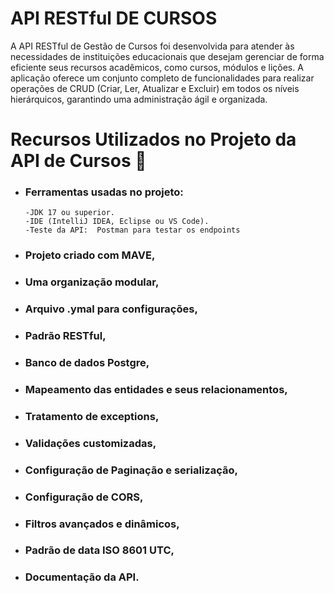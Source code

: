 
# API RESTful DE CURSOS

A API RESTful de Gestão de Cursos foi desenvolvida para atender às necessidades de instituições educacionais que desejam gerenciar de forma eficiente seus recursos acadêmicos, como cursos, módulos e lições. A aplicação oferece um conjunto completo de funcionalidades para realizar operações de CRUD (Criar, Ler, Atualizar e Excluir) em todos os níveis hierárquicos, garantindo uma administração ágil e organizada. 


# Recursos Utilizados no Projeto da API de Cursos 🔧

* ### Ferramentas usadas no projeto:

      -JDK 17 ou superior. 
      -IDE (IntelliJ IDEA, Eclipse ou VS Code). 
      -Teste da API:  Postman para testar os endpoints 
* ### Projeto criado com MAVE,
* ### Uma organização modular, 
* ### Arquivo .ymal para configurações,
* ### Padrão RESTful, 
* ### Banco de dados Postgre,
* ### Mapeamento das entidades e seus relacionamentos,
* ### Tratamento de exceptions,
* ### Validações customizadas,
* ### Configuração de Paginação e serialização,
* ### Configuração de CORS,
* ### Filtros avançados e dinâmicos,
* ### Padrão de data ISO 8601 UTC,
* ### Documentação da API.
